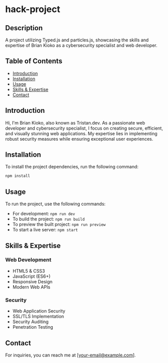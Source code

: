 # hack-project

## Description
A project utilizing Typed.js and particles.js, showcasing the skills and expertise of Brian Kioko as a cybersecurity specialist and web developer.

## Table of Contents
- [Introduction](#introduction)
- [Installation](#installation)
- [Usage](#usage)
- [Skills & Expertise](#skills--expertise)
- [Contact](#contact)

## Introduction
Hi, I'm Brian Kioko, also known as Tristan.dev. As a passionate web developer and cybersecurity specialist, I focus on creating secure, efficient, and visually stunning web applications. My expertise lies in implementing robust security measures while ensuring exceptional user experiences.

## Installation
To install the project dependencies, run the following command:
```bash
npm install
```

## Usage
To run the project, use the following commands:
- For development: `npm run dev`
- To build the project: `npm run build`
- To preview the built project: `npm run preview`
- To start a live server: `npm start`

## Skills & Expertise
### Web Development
- HTML5 & CSS3
- JavaScript (ES6+)
- Responsive Design
- Modern Web APIs

### Security
- Web Application Security
- SSL/TLS Implementation
- Security Auditing
- Penetration Testing

## Contact
For inquiries, you can reach me at [your-email@example.com].
